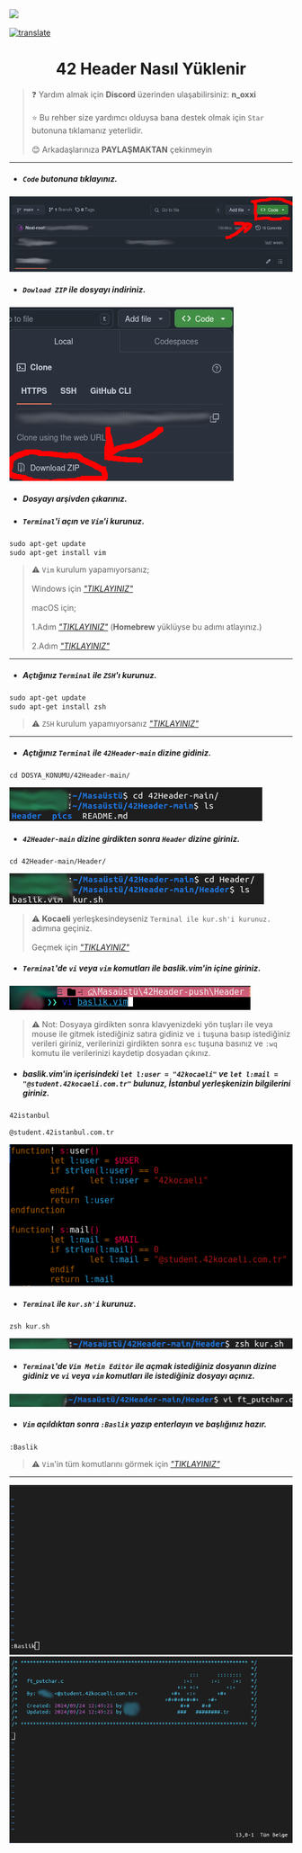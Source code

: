 <img height="80" weight="80" src="hhttps://raw.githubusercontent.com/Noxi-root/42Header/refs/heads/main/pics/42.png">

[![translate](https://img.shields.io/badge/For_English_CLICK_Here-English_Click_here?style=flat-square&logo=googletranslate&labelColor=white&color=blue)](https://github-com.translate.goog/Noxi-root/42Header?_x_tr_sl=tr&_x_tr_tl=en&_x_tr_hl=en&_x_tr_pto=wapp)

<h1 align=center> 42 Header Nasıl Yüklenir </h1>

>❓ Yardım almak için **__Discord__** üzerinden ulaşabilirsiniz: **n_oxxi**
<br></br>
>⭐ Bu rehber size yardımcı olduysa bana destek olmak için `Star` butonuna tıklamanız yeterlidir.
<br></br>
>😊 Arkadaşlarınıza **__PAYLAŞMAKTAN__** çekinmeyin

---

* ##### `Code` butonuna tıklayınız.
<img src="https://raw.githubusercontent.com/Noxi-root/42Header/refs/heads/main/pics/code_tiklama.png">

* ##### `Dowload ZIP` ile dosyayı indiriniz.
<img src="https://raw.githubusercontent.com/Noxi-root/42Header/refs/heads/main/pics/code_zip_indirme.png">

* ##### Dosyayı arşivden çıkarınız.

* ##### `Terminal`'i açın ve `Vim`'i kurunuz.
```
sudo apt-get update
sudo apt-get install vim
```
>⚠️  `Vim` kurulum yapamıyorsanız;
<br></br>
Windows için [*"TIKLAYINIZ"*](https://www.freecodecamp.org/news/vim-windows-install-powershell/)
<br></br>
macOS için;
<br></br>
1.Adım [*"TIKLAYINIZ"*](https://www.geeksforgeeks.org/homebrew-installation-on-macos/) (__Homebrew__ yüklüyse bu adımı atlayınız.)
<br></br>
2.Adım [*"TIKLAYINIZ"*](https://www.geeksforgeeks.org/how-to-install-vim-editor-in-macos/)

---

* ##### Açtığınız `Terminal` ile `ZSH`'ı kurunuz.
```
sudo apt-get update
sudo apt-get install zsh
```
>⚠️ `ZSH` kurulum yapamıyorsanız [*"TIKLAYINIZ"*](https://github.com/ohmyzsh/ohmyzsh/wiki/Installing-ZSH)

---

* ##### Açtığınız `Terminal` ile `42Header-main` dizine gidiniz.
```
cd DOSYA_KONUMU/42Header-main/
```
<img src="https://raw.githubusercontent.com/Noxi-root/42Header/refs/heads/main/pics/42header-main.png">

* ##### `42Header-main` dizine girdikten sonra `Header` dizine giriniz.
```
cd 42Header-main/Header/
```
<img src="https://raw.githubusercontent.com/Noxi-root/42Header/refs/heads/main/pics/header.png">

>⚠️ __Kocaeli__ yerleşkesindeyseniz `Terminal ile kur.sh'i kurunuz.` adımına geçiniz.
<br></br>
>Geçmek için [*"TIKLAYINIZ"*](https://github.com/Noxi-root/42Header?tab=readme-ov-file#terminal-ile-kurshi-kurunuz)

* ##### `Terminal`'de `vi` veya `vim` komutları ile baslik.vim'in içine giriniz.

<img src="https://raw.githubusercontent.com/Noxi-root/42Header/refs/heads/main/pics/baslik-edit.png">

>⚠️ Not: Dosyaya girdikten sonra klavyenizdeki yön tuşları ile veya mouse ile gitmek istediğiniz satıra gidiniz ve `i` tuşuna basıp istediğiniz verileri giriniz, verilerinizi girdikten sonra `esc` tuşuna basınız ve `:wq` komutu ile verilerinizi kaydetip dosyadan çıkınız.

* ##### baslik.vim'in içerisindeki `let l:user = "42kocaeli"` ve `let l:mail = "@student.42kocaeli.com.tr"` bulunuz, __İstanbul__ yerleşkenizin bilgilerini giriniz.

```
42istanbul
```
```
@student.42istanbul.com.tr
```
<img src="https://raw.githubusercontent.com/Noxi-root/42Header/refs/heads/main/pics/baslik-user-email.png">

* ##### `Terminal` ile `kur.sh'i` kurunuz.
```
zsh kur.sh
```
<img src="https://raw.githubusercontent.com/Noxi-root/42Header/refs/heads/main/pics/zsh.png">

* ##### `Terminal`'de `Vim Metin Editör` ile açmak istediğiniz dosyanın dizine gidiniz ve `vi` veya `vim` komutları ile istediğiniz dosyayı açınız.

<img src="https://raw.githubusercontent.com/Noxi-root/42Header/refs/heads/main/pics/vim.png">

* ##### `Vim` açıldıktan sonra `:Baslik`  yazıp enterlayın ve başlığınız hazır.
```
:Baslik
```

>⚠️ `Vim`'in tüm komutlarını görmek için [*"TIKLAYINIZ"*](https://vim.rtorr.com/lang/tr)

---

<img src="https://raw.githubusercontent.com/Noxi-root/42Header/refs/heads/main/pics/baslik.png">
<img src="https://raw.githubusercontent.com/Noxi-root/42Header/refs/heads/main/pics/haz%C4%B1r-basl%C4%B1k.png">

